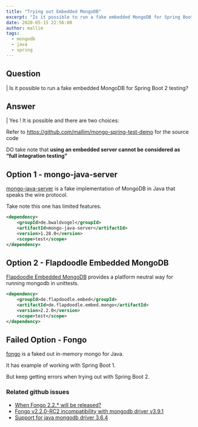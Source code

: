 ```yaml
---
title: "Trying out Embedded MongoDB"
excerpt: "Is it possible to run a fake embedded MongoDB for Spring Boot 2 testing?"
date: 2020-05-15 22:56:00
author: mallim
tags:
  - mongodb
  - java
  - spring
---
```


## Question

| Is it possible to run a fake embedded MongoDB for Spring Boot 2 testing?

## Answer

| Yes ! It is possible and there are two choices:

Refer to https://github.com/mallim/mongo-spring-test-demo for the source code

DO take note that **using an embedded server cannot be considered as “full integration testing”** 

## Option 1 - mongo-java-server

[mongo-java-server](https://github.com/bwaldvogel/mongo-java-server) is a 
fake implementation of MongoDB in Java that speaks the wire protocol.

Take note this one has limited features.

```xml
<dependency>
    <groupId>de.bwaldvogel</groupId>
	<artifactId>mongo-java-server</artifactId>
	<version>1.28.0</version>
	<scope>test</scope>
</dependency>
```

## Option 2 - Flapdoodle Embedded MongoDB

[Flapdoodle Embedded MongoDB](https://github.com/flapdoodle-oss/de.flapdoodle.embed.mongo) provides a platform neutral way for running mongodb in unittests. 

```xml
<dependency>
	<groupId>de.flapdoodle.embed</groupId>
	<artifactId>de.flapdoodle.embed.mongo</artifactId>
	<version>2.2.0</version>
	<scope>test</scope>
</dependency>
```

## Failed Option - Fongo

[fongo](https://github.com/fakemongo/fongo) is a faked out in-memory mongo for Java.

It has example of working with Spring Boot 1. 

But keep getting errors when trying out with Spring Boot 2.

### Related github issues

* [When Fongo 2.2.* will be released?](https://github.com/fakemongo/fongo/issues/364)
* [Fongo v2.2.0-RC2 incompatibility with mongodb driver v3.9.1](https://github.com/fakemongo/fongo/issues/367)
* [Support for java mongodb driver 3.6.4](https://github.com/fakemongo/fongo/issues/357)

